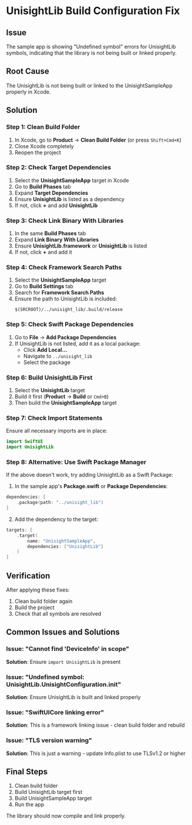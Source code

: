 # UnisightLib Build Configuration Fix

## Issue
The sample app is showing "Undefined symbol" errors for UnisightLib symbols, indicating that the library is not being built or linked properly.

## Root Cause
The UnisightLib is not being built or linked to the UnisightSampleApp properly in Xcode.

## Solution

### Step 1: Clean Build Folder
1. In Xcode, go to **Product** → **Clean Build Folder** (or press `Shift+Cmd+K`)
2. Close Xcode completely
3. Reopen the project

### Step 2: Check Target Dependencies
1. Select the **UnisightSampleApp** target in Xcode
2. Go to **Build Phases** tab
3. Expand **Target Dependencies**
4. Ensure **UnisightLib** is listed as a dependency
5. If not, click **+** and add **UnisightLib**

### Step 3: Check Link Binary With Libraries
1. In the same **Build Phases** tab
2. Expand **Link Binary With Libraries**
3. Ensure **UnisightLib.framework** or **UnisightLib** is listed
4. If not, click **+** and add it

### Step 4: Check Framework Search Paths
1. Select the **UnisightSampleApp** target
2. Go to **Build Settings** tab
3. Search for **Framework Search Paths**
4. Ensure the path to UnisightLib is included:
   ```
   $(SRCROOT)/../unisight_lib/.build/release
   ```

### Step 5: Check Swift Package Dependencies
1. Go to **File** → **Add Package Dependencies**
2. If UnisightLib is not listed, add it as a local package:
   - Click **Add Local...**
   - Navigate to `../unisight_lib`
   - Select the package

### Step 6: Build UnisightLib First
1. Select the **UnisightLib** target
2. Build it first (**Product** → **Build** or `Cmd+B`)
3. Then build the **UnisightSampleApp** target

### Step 7: Check Import Statements
Ensure all necessary imports are in place:

```swift
import SwiftUI
import UnisightLib
```

### Step 8: Alternative: Use Swift Package Manager
If the above doesn't work, try adding UnisightLib as a Swift Package:

1. In the sample app's **Package.swift** or **Package Dependencies**:
```swift
dependencies: [
    .package(path: "../unisight_lib")
]
```

2. Add the dependency to the target:
```swift
targets: [
    .target(
        name: "UnisightSampleApp",
        dependencies: ["UnisightLib"]
    )
]
```

## Verification
After applying these fixes:
1. Clean build folder again
2. Build the project
3. Check that all symbols are resolved

## Common Issues and Solutions

### Issue: "Cannot find 'DeviceInfo' in scope"
**Solution**: Ensure `import UnisightLib` is present

### Issue: "Undefined symbol: UnisightLib.UnisightConfiguration.init"
**Solution**: Ensure UnisightLib is built and linked properly

### Issue: "SwiftUICore linking error"
**Solution**: This is a framework linking issue - clean build folder and rebuild

### Issue: "TLS version warning"
**Solution**: This is just a warning - update Info.plist to use TLSv1.2 or higher

## Final Steps
1. Clean build folder
2. Build UnisightLib target first
3. Build UnisightSampleApp target
4. Run the app

The library should now compile and link properly.